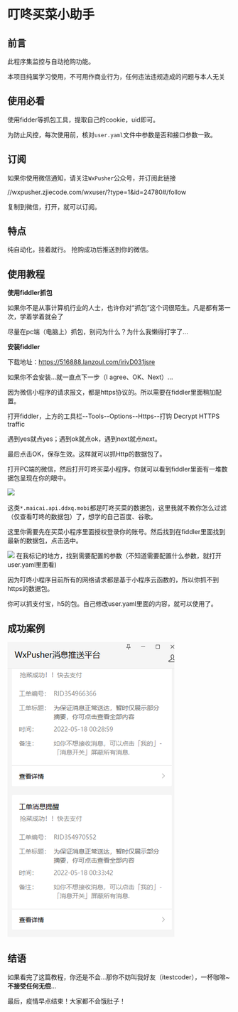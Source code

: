 # 叮咚买菜小助手

## 前言
此程序集监控与自动抢购功能。

本项目纯属学习使用，不可用作商业行为，任何违法违规造成的问题与本人无关

## 使用必看

使用fidder等抓包工具，提取自己的cookie，uid即可。

为防止风控，每次使用前，核对`user.yaml`文件中参数是否和接口参数一致。

## 订阅

如果你使用微信通知，请关注`WxPusher`公众号，并订阅此链接

//wxpusher.zjiecode.com/wxuser/?type=1&id=24780#/follow

复制到微信，打开，就可以订阅。

## 特点

纯自动化，挂着就行。
抢购成功后推送到你的微信。

## 使用教程

**使用fiddler抓包**

如果你不是从事计算机行业的人士，也许你对“抓包”这个词很陌生。凡是都有第一次，学着学着就会了

尽量在pc端（电脑上）抓包，别问为什么？为什么我懒得打字了...

**安装fiddler**

下载地址：https://516888.lanzoul.com/irivD031jsre

如果你不会安装...就一直点下一步（I agree、OK、Next）...

因为微信小程序的请求报文，都是https协议的。所以需要在fiddler里面稍加配置。

打开fiddler，上方的工具栏--Tools--Options--Https--打钩 Decrypt HTTPS traffic

遇到yes就点yes；遇到ok就点ok，遇到next就点next。

最后点击OK，保存生效。这样就可以抓Http的数据包了。

打开PC端的微信，然后打开叮咚买菜小程序。你就可以看到fiddler里面有一堆数据包呈现在你的眼中。

![](./source/20220413143047.png)

这类`*.maicai.api.ddxq.mobi`都是叮咚买菜的数据包，这里我就不教你怎么过滤（仅查看叮咚的数据包）了，想学的自己百度、谷歌。

这里你需要先在买菜小程序里面授权登录你的账号。然后找到在fiddler里面找到最新的数据包，点击选中。

![](./source/20220413143932.png)
在我标记的地方，找到需要配置的参数（不知道需要配置什么参数，就打开user.yaml里面看)

因为叮咚小程序目前所有的网络请求都是基于小程序云函数的，所以你抓不到https的数据包。

你可以抓支付宝，h5的包。自己修改user.yaml里面的内容，就可以使用了。

## 成功案例

![image-20220518121244322](./source/20220518121244322.png)

## 结语

如果看完了这篇教程，你还是不会...那你不妨叫我好友（itestcoder），一杯咖啡~ **不接受任何无偿**...

最后，疫情早点结束！大家都不会饿肚子！
